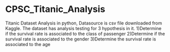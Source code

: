 # CPSC_Titanic_Analysis
Titanic Dataset Analysis in python, Datasource is csv file downloaded from Kaggle.
The dataset has analysis testing for 3 hypothesis in it.
1)Determine if the survival rate is associated to the class of passenger
2)Determine if the survival rate is associated to the gender
3)Determine the survival rate is associated to the age
